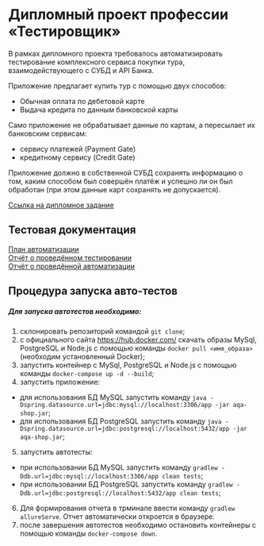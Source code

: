 # **Дипломный проект профессии «Тестировщик»**  
В рамках дипломного проекта требовалось автоматизировать тестирование комплексного сервиса покупки тура, взаимодействующего с СУБД и API Банка.

Приложение предлагает купить тур с помощью двух способов:
* Обычная оплата по дебетовой карте
* Выдача кредита по данным банковской карты  

Само приложение не обрабатывает данные по картам, а пересылает их банковским сервисам:

* сервису платежей (Payment Gate)
* кредитному сервису (Credit Gate)  

Приложение должно в собственной СУБД сохранять информацию о том, каким способом был совершён платёж и успешно ли он был обработан (при этом данные карт сохранять не допускается).  

[Ссылка на дипломное задание](https://github.com/netology-code/qa-diploma)  

## **Тестовая документация**  
[План автоматизации](https://github.com/ViktoriaMasl/Diplom/blob/master/documents/Plan.md)  
[Отчёт о проведённом тестировании](https://github.com/ViktoriaMasl/Diplom/blob/master/documents/Report.md)  
[Отчёт о проведённой автоматизации](https://github.com/ViktoriaMasl/Diplom/blob/master/documents/Summary.md)

## **Процедура запуска авто-тестов**

##### Для запуска автотестов необходимо:

1. склонировать репозиторий командой `git clone`;
2. с официального сайта https://hub.docker.com/ скачать образы MySql, PostgreSQL и Node.js с помощью команды `docker pull <имя_образа>` (необходим установленный Docker);
3. запустить контейнер с MySql, PostgreSQL и Node.js с помощью команды `docker-compose up -d --build`;
4. запустить приложение:  
* для использования БД MySQL запустить команду `java -Dspring.datasource.url=jdbc:mysql://localhost:3306/app -jar aqa-shop.jar`;
* для использования БД PostgreSQL запустить команду `java -Dspring.datasource.url=jdbc:postgresql://localhost:5432/app -jar aqa-shop.jar`;
5. запустить автотесты:
* при использовании БД MySQL запустить команду `gradlew -Ddb.url=jdbc:mysql://localhost:3306/app clean tests`;
* при использовании БД PostgreSQL запустить команду `gradlew -Ddb.url=jdbc:postgresql://localhost:5432/app clean tests`;
6. Для формирования отчета в трминале ввести команду `gradlew allureServe`. Отчет автоматически откроется в браузере.
7. после завершения автотестов необходимо остановить контейнеры с помощью команды `docker-compose down`.